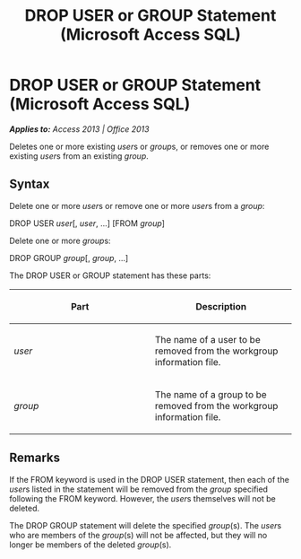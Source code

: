 ﻿---
title: DROP USER or GROUP Statement (Microsoft Access SQL)
TOCTitle: DROP USER or GROUP Statement (Microsoft Access SQL)
ms:assetid: 46bc5916-556b-17df-2f4c-8fd7bbd21ef7
ms:mtpsurl: https://msdn.microsoft.com/en-us/library/Ff193192(v=office.15)
ms:contentKeyID: 48544575
ms.date: 09/18/2015
mtps_version: v=office.15
---

# DROP USER or GROUP Statement (Microsoft Access SQL)


_**Applies to:** Access 2013 | Office 2013_

Deletes one or more existing *user*s or *group*s, or removes one or more existing *user*s from an existing *group*.

## Syntax

Delete one or more *user*s or remove one or more *user*s from a *group*:

DROP USER *user*\[, *user*, …\] \[FROM *group*\]

Delete one or more *group*s:

DROP GROUP *group*\[, *group*, …\]

The DROP USER or GROUP statement has these parts:

<table>
<colgroup>
<col style="width: 50%" />
<col style="width: 50%" />
</colgroup>
<thead>
<tr class="header">
<th><p>Part</p></th>
<th><p>Description</p></th>
</tr>
</thead>
<tbody>
<tr class="odd">
<td><p><em>user</em></p></td>
<td><p>The name of a user to be removed from the workgroup information file.</p></td>
</tr>
<tr class="even">
<td><p><em>group</em></p></td>
<td><p>The name of a group to be removed from the workgroup information file.</p></td>
</tr>
</tbody>
</table>


## Remarks

If the FROM keyword is used in the DROP USER statement, then each of the *user*s listed in the statement will be removed from the *group* specified following the FROM keyword. However, the *user*s themselves will not be deleted.

The DROP GROUP statement will delete the specified *group*(s). The *user*s who are members of the *group*(s) will not be affected, but they will no longer be members of the deleted *group*(s).

